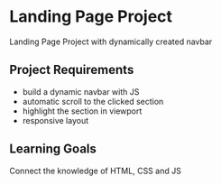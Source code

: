 # Landing Page Project

Landing Page Project with dynamically created navbar

## Project Requirements

* build a dynamic navbar with JS
* automatic scroll to the clicked section
* highlight the section in viewport
* responsive layout

## Learning Goals

Connect the knowledge of HTML, CSS and JS

